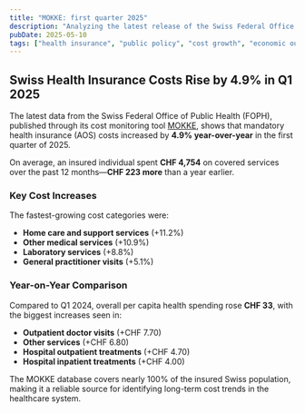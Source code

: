 ```yaml
---
title: "MOKKE: first quarter 2025"
description: "Analyzing the latest release of the Swiss Federal Office of Public Health cost monitoring."
pubDate: 2025-05-10
tags: ["health insurance", "public policy", "cost growth", "economic outlook"]
---
```


## Swiss Health Insurance Costs Rise by 4.9% in Q1 2025

The latest data from the Swiss Federal Office of Public Health (FOPH), published through its cost monitoring tool [MOKKE](https://www.bag.admin.ch/en/monitoring-of-ongoing-cost-development), shows that mandatory health insurance (AOS) costs increased by **4.9% year-over-year** in the first quarter of 2025.

On average, an insured individual spent **CHF 4,754** on covered services over the past 12 months—**CHF 223 more** than a year earlier.

### Key Cost Increases

The fastest-growing cost categories were:

- **Home care and support services** (+11.2%)
- **Other medical services** (+10.9%)
- **Laboratory services** (+8.8%)
- **General practitioner visits** (+5.1%)

### Year-on-Year Comparison

Compared to Q1 2024, overall per capita health spending rose **CHF 33**, with the biggest increases seen in:

- **Outpatient doctor visits** (+CHF 7.70)
- **Other services** (+CHF 6.80)
- **Hospital outpatient treatments** (+CHF 4.70)
- **Hospital inpatient treatments** (+CHF 4.00)

The MOKKE database covers nearly 100% of the insured Swiss population, making it a reliable source for identifying long-term cost trends in the healthcare system.
